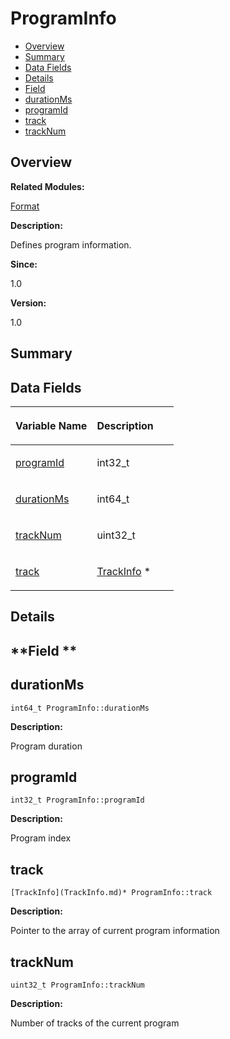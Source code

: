 # ProgramInfo<a name="ZH-CN_TOPIC_0000001055518124"></a>

-   [Overview](#section1946451835165635)
-   [Summary](#section255717250165635)
-   [Data Fields](#pub-attribs)
-   [Details](#section400338988165635)
-   [Field](#section781250091165635)
-   [durationMs](#a652dc8e396a6c8337f24ef19a60ff8d5)
-   [programId](#a37665885745484c665fd7c3f7c4e0257)
-   [track](#a7464c64a9cdbd91debb2e0dc3ae494bd)
-   [trackNum](#a63ffbb3059e57c139cb3801c8188c662)

## **Overview**<a name="section1946451835165635"></a>

**Related Modules:**

[Format](Format.md)

**Description:**

Defines program information. 

**Since:**

1.0

**Version:**

1.0

## **Summary**<a name="section255717250165635"></a>

## Data Fields<a name="pub-attribs"></a>

<a name="table1088376170165635"></a>
<table><thead align="left"><tr id="row1528553664165635"><th class="cellrowborder" valign="top" width="50%" id="mcps1.1.3.1.1"><p id="p631475077165635"><a name="p631475077165635"></a><a name="p631475077165635"></a>Variable Name</p>
</th>
<th class="cellrowborder" valign="top" width="50%" id="mcps1.1.3.1.2"><p id="p735479019165635"><a name="p735479019165635"></a><a name="p735479019165635"></a>Description</p>
</th>
</tr>
</thead>
<tbody><tr id="row1501546392165635"><td class="cellrowborder" valign="top" width="50%" headers="mcps1.1.3.1.1 "><p id="p1383653776165635"><a name="p1383653776165635"></a><a name="p1383653776165635"></a><a href="ProgramInfo.md#a37665885745484c665fd7c3f7c4e0257">programId</a></p>
</td>
<td class="cellrowborder" valign="top" width="50%" headers="mcps1.1.3.1.2 "><p id="p1129305532165635"><a name="p1129305532165635"></a><a name="p1129305532165635"></a>int32_t </p>
</td>
</tr>
<tr id="row1186076671165635"><td class="cellrowborder" valign="top" width="50%" headers="mcps1.1.3.1.1 "><p id="p1530344703165635"><a name="p1530344703165635"></a><a name="p1530344703165635"></a><a href="ProgramInfo.md#a652dc8e396a6c8337f24ef19a60ff8d5">durationMs</a></p>
</td>
<td class="cellrowborder" valign="top" width="50%" headers="mcps1.1.3.1.2 "><p id="p282431321165635"><a name="p282431321165635"></a><a name="p282431321165635"></a>int64_t </p>
</td>
</tr>
<tr id="row429056876165635"><td class="cellrowborder" valign="top" width="50%" headers="mcps1.1.3.1.1 "><p id="p1761829345165635"><a name="p1761829345165635"></a><a name="p1761829345165635"></a><a href="ProgramInfo.md#a63ffbb3059e57c139cb3801c8188c662">trackNum</a></p>
</td>
<td class="cellrowborder" valign="top" width="50%" headers="mcps1.1.3.1.2 "><p id="p749018599165635"><a name="p749018599165635"></a><a name="p749018599165635"></a>uint32_t </p>
</td>
</tr>
<tr id="row440580596165635"><td class="cellrowborder" valign="top" width="50%" headers="mcps1.1.3.1.1 "><p id="p466572265165635"><a name="p466572265165635"></a><a name="p466572265165635"></a><a href="ProgramInfo.md#a7464c64a9cdbd91debb2e0dc3ae494bd">track</a></p>
</td>
<td class="cellrowborder" valign="top" width="50%" headers="mcps1.1.3.1.2 "><p id="p1744741994165635"><a name="p1744741994165635"></a><a name="p1744741994165635"></a><a href="TrackInfo.md">TrackInfo</a> * </p>
</td>
</tr>
</tbody>
</table>

## **Details**<a name="section400338988165635"></a>

## **Field **<a name="section781250091165635"></a>

## durationMs<a name="a652dc8e396a6c8337f24ef19a60ff8d5"></a>

```
int64_t ProgramInfo::durationMs
```

 **Description:**

Program duration 

## programId<a name="a37665885745484c665fd7c3f7c4e0257"></a>

```
int32_t ProgramInfo::programId
```

 **Description:**

Program index 

## track<a name="a7464c64a9cdbd91debb2e0dc3ae494bd"></a>

```
[TrackInfo](TrackInfo.md)* ProgramInfo::track
```

 **Description:**

Pointer to the array of current program information 

## trackNum<a name="a63ffbb3059e57c139cb3801c8188c662"></a>

```
uint32_t ProgramInfo::trackNum
```

 **Description:**

Number of tracks of the current program 

